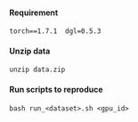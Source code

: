 #### Requirement
    torch==1.7.1  dgl=0.5.3

#### Unzip data
`unzip data.zip`

#### Run scripts to reproduce

`bash run_<dataset>.sh <gpu_id>`
